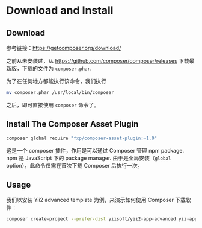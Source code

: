 # Download and Install

## Download

参考链接：https://getcomposer.org/download/

之前从未安装过，从 https://github.com/composer/composer/releases 下载最新版，下载的文件为 `composer.phar`.

为了在任何地方都能执行该命令，我们执行 

```bash
mv composer.phar /usr/local/bin/composer
```

之后，即可直接使用 `composer` 命令了。

## Install The Composer Asset Plugin

```bash
composer global require "fxp/composer-asset-plugin:~1.0"
```

这是一个 composer 插件，作用是可以通过 Composer 管理 npm package. npm 是 JavaScript 下的 package manager. 由于是全局安装（`global` option），此命令仅需在首次下载 Composer 后执行一次。

## Usage

我们以安装 Yii2 advanced template 为例，来演示如何使用 Composer 下载软件：

```bash
composer create-project --prefer-dist yiisoft/yii2-app-advanced yii-application
```

